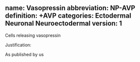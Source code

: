 name: Vasopressin
abbreviation: NP-AVP
definition: +AVP
categories: Ectodermal Neuronal Neuroectodermal
version: 1
---

Cells releasing vasopressin

Justification:

As published by us
